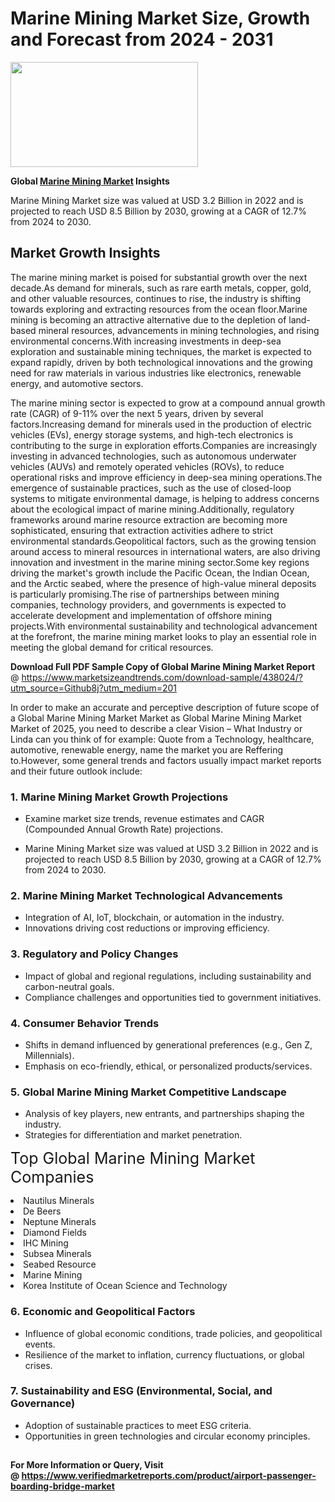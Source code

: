 <H1>Marine Mining Market Size, Growth and Forecast from 2024 - 2031</H1><img class="aligncenter size-medium wp-image-584254" src="https://thirdeyenews.in/wp-content/uploads/2024/09/Global-Market-Research-300x168.jpeg" alt="" width="300" height="168" /><p><strong>Global&nbsp;<a href="https://www.marketsizeandtrends.com/download-sample/438024/?utm_source=Github8j?utm_medium=201">Marine Mining Market</a> Insights</strong></p><p>Marine Mining Market size was valued at USD 3.2 Billion in 2022 and is projected to reach USD 8.5 Billion by 2030, growing at a CAGR of 12.7% from 2024 to 2030.</p><p><h2>Market Growth Insights</h2> <p>The marine mining market is poised for substantial growth over the next decade.As demand for minerals, such as rare earth metals, copper, gold, and other valuable resources, continues to rise, the industry is shifting towards exploring and extracting resources from the ocean floor.Marine mining is becoming an attractive alternative due to the depletion of land-based mineral resources, advancements in mining technologies, and rising environmental concerns.With increasing investments in deep-sea exploration and sustainable mining techniques, the market is expected to expand rapidly, driven by both technological innovations and the growing need for raw materials in various industries like electronics, renewable energy, and automotive sectors.</p> <p>The marine mining sector is expected to grow at a compound annual growth rate (CAGR) of 9-11% over the next 5 years, driven by several factors.Increasing demand for minerals used in the production of electric vehicles (EVs), energy storage systems, and high-tech electronics is contributing to the surge in exploration efforts.Companies are increasingly investing in advanced technologies, such as autonomous underwater vehicles (AUVs) and remotely operated vehicles (ROVs), to reduce operational risks and improve efficiency in deep-sea mining operations.The emergence of sustainable practices, such as the use of closed-loop systems to mitigate environmental damage, is helping to address concerns about the ecological impact of marine mining.Additionally, regulatory frameworks around marine resource extraction are becoming more sophisticated, ensuring that extraction activities adhere to strict environmental standards.Geopolitical factors, such as the growing tension around access to mineral resources in international waters, are also driving innovation and investment in the marine mining sector.Some key regions driving the market's growth include the Pacific Ocean, the Indian Ocean, and the Arctic seabed, where the presence of high-value mineral deposits is particularly promising.The rise of partnerships between mining companies, technology providers, and governments is expected to accelerate development and implementation of offshore mining projects.With environmental sustainability and technological advancement at the forefront, the marine mining market looks to play an essential role in meeting the global demand for critical resources.</p> <p><span class=""><strong>Download Full PDF Sample Copy of Global Marine Mining Market Report</strong> @ <a href="https://www.marketsizeandtrends.com/download-sample/438024/?utm_source=Github8j?utm_medium=201" target="_blank">https://www.marketsizeandtrends.com/download-sample/438024/?utm_source=Github8j?utm_medium=201</a></span></p><p>In order to make an accurate and perceptive description of future scope of a Global&nbsp;Marine Mining Market Market as Global&nbsp;Marine Mining Market Market of 2025, you need to describe a clear Vision &ndash; What Industry or Linda can you think of for example: Quote from a Technology, healthcare, automotive, renewable energy, name the market you are Reffering to.However, some general trends and factors usually impact market reports and their future outlook include:</p><h3>1.&nbsp;<strong>Marine Mining Market Growth Projections</strong></h3><ul><li>Examine market size trends, revenue estimates and CAGR (Compounded Annual Growth Rate) projections.</li><li><p>Marine Mining Market size was valued at USD 3.2 Billion in 2022 and is projected to reach USD 8.5 Billion by 2030, growing at a CAGR of 12.7% from 2024 to 2030.</p></li></ul><h3>2.&nbsp;<strong>Marine Mining Market Technological Advancements</strong></h3><ul><li>Integration of AI, IoT, blockchain, or automation in the industry.</li><li>Innovations driving cost reductions or improving efficiency.</li></ul><h3>3.&nbsp;<strong>Regulatory and Policy Changes</strong></h3><ul><li>Impact of global and regional regulations, including sustainability and carbon-neutral goals.</li><li>Compliance challenges and opportunities tied to government initiatives.</li></ul><h3>4.&nbsp;<strong>Consumer Behavior Trends</strong></h3><ul><li>Shifts in demand influenced by generational preferences (e.g., Gen Z, Millennials).</li><li>Emphasis on eco-friendly, ethical, or personalized products/services.</li></ul><h3>5.&nbsp;<strong>Global Marine Mining Market Competitive Landscape</strong></h3><ul><li>Analysis of key players, new entrants, and partnerships shaping the industry.</li><li>Strategies for differentiation and market penetration.</li></ul><p data-pm-slice="1 1 []"><span style="color: inherit; font-family: inherit; font-size: 25px;">Top Global Marine Mining Market Companies</span></p><div class="" data-test-id=""><p><li>Nautilus Minerals</li><li> De Beers</li><li> Neptune Minerals</li><li> Diamond Fields</li><li> IHC Mining</li><li> Subsea Minerals</li><li> Seabed Resource</li><li> Marine Mining</li><li> Korea Institute of Ocean Science and Technology</li></p></div><h3>6.&nbsp;<strong>Economic and Geopolitical Factors</strong></h3><ul><li>Influence of global economic conditions, trade policies, and geopolitical events.</li><li>Resilience of the market to inflation, currency fluctuations, or global crises.</li></ul><h3>7.&nbsp;<strong>Sustainability and ESG (Environmental, Social, and Governance)</strong></h3><ul><li>Adoption of sustainable practices to meet ESG criteria.</li><li>Opportunities in green technologies and circular economy principles.</li></ul><h2><strong style="font-size: 14px;">For More Information or Query, Visit @&nbsp;</strong><a style="background-color: #ffffff; font-size: 14px;" href="https://www.marketsizeandtrends.com/report/marine-mining-market/" target="_blank">https://www.verifiedmarketreports.com/product/airport-passenger-boarding-bridge-market</a></h2>